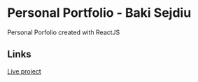 # Personal Portfolio - Baki Sejdiu 

Personal Porfolio created with ReactJS

## Links 

[Live project](https://bakisejdiu.netlify.app/)

